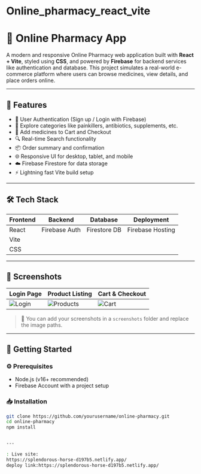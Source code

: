 # Online_pharmacy_react_vite

# 💊 Online Pharmacy App

A modern and responsive Online Pharmacy web application built with **React + Vite**, styled using **CSS**, and powered by **Firebase** for backend services like authentication and database. This project simulates a real-world e-commerce platform where users can browse medicines, view details, and place orders online.

---

## 🚀 Features

- 🔐 User Authentication (Sign up / Login with Firebase)
- 🏥 Explore categories like painkillers, antibiotics, supplements, etc.
- 🛒 Add medicines to Cart and Checkout
- 🔍 Real-time Search functionality
- 📦 Order summary and confirmation
- 🌐 Responsive UI for desktop, tablet, and mobile
- ☁️ Firebase Firestore for data storage
- ⚡ Lightning fast Vite build setup

---

## 🛠️ Tech Stack

| Frontend  | Backend     | Database   | Deployment |
|-----------|-------------|------------|------------|
| React     | Firebase Auth | Firestore DB | Firebase Hosting |
| Vite      |             |            |            |
| CSS       |             |            |            |

---

## 📸 Screenshots

| Login Page | Product Listing | Cart & Checkout |
|------------|------------------|------------------|
| ![Login](screenshots/login.png) | ![Products](screenshots/products.png) | ![Cart](screenshots/cart.png) |

> 📌 You can add your screenshots in a `screenshots` folder and replace the image paths.

---

## 🔧 Getting Started

### ⚙️ Prerequisites

- Node.js (v16+ recommended)
- Firebase Account with a project setup

### 📥 Installation

```bash
git clone https://github.com/yourusername/online-pharmacy.git
cd online-pharmacy
npm install


---

: Live site:
https://splendorous-horse-d197b5.netlify.app/
deploy link:https://splendorous-horse-d197b5.netlify.app/
